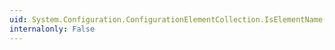 ```yaml
---
uid: System.Configuration.ConfigurationElementCollection.IsElementName(System.String)
internalonly: False
---
```

